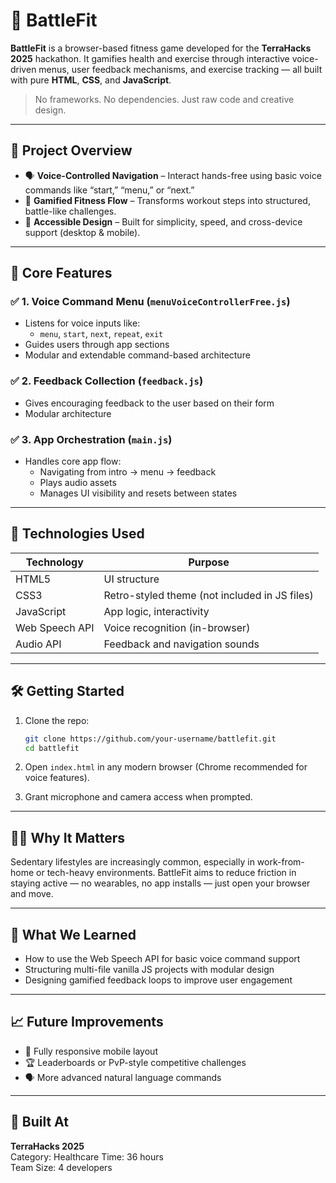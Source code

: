 # 🥊 BattleFit

**BattleFit** is a browser-based fitness game developed for the **TerraHacks 2025** hackathon. It gamifies health and exercise through interactive voice-driven menus, user feedback mechanisms, and exercise tracking — all built with pure **HTML**, **CSS**, and **JavaScript**.

> No frameworks. No dependencies. Just raw code and creative design.

---

## 🚀 Project Overview

- 🗣️ **Voice-Controlled Navigation** – Interact hands-free using basic voice commands like “start,” “menu,” or “next.”
- 💪 **Gamified Fitness Flow** – Transforms workout steps into structured, battle-like challenges.
- 🧠 **Accessible Design** – Built for simplicity, speed, and cross-device support (desktop & mobile).

---

## 🎯 Core Features

### ✅ 1. Voice Command Menu (`menuVoiceControllerFree.js`)
- Listens for voice inputs like:
  - `menu`, `start`, `next`, `repeat`, `exit`
- Guides users through app sections
- Modular and extendable command-based architecture

### ✅ 2. Feedback Collection (`feedback.js`)
- Gives encouraging feedback to the user based on their form
- Modular architecture

### ✅ 3. App Orchestration (`main.js`)
- Handles core app flow:
  - Navigating from intro → menu → feedback
  - Plays audio assets
  - Manages UI visibility and resets between states

---

## 🧪 Technologies Used

| Technology     | Purpose                          |
| -------------- | -------------------------------- |
| HTML5          | UI structure                     |
| CSS3           | Retro-styled theme (not included in JS files) |
| JavaScript     | App logic, interactivity         |
| Web Speech API | Voice recognition (in-browser)  |
| Audio API      | Feedback and navigation sounds   |

---

## 🛠️ Getting Started

1. Clone the repo:

    ```bash
    git clone https://github.com/your-username/battlefit.git
    cd battlefit
    ```

2. Open `index.html` in any modern browser (Chrome recommended for voice features).

3. Grant microphone and camera access when prompted.

---

## 🧑‍⚕️ Why It Matters

Sedentary lifestyles are increasingly common, especially in work-from-home or tech-heavy environments. BattleFit aims to reduce friction in staying active — no wearables, no app installs — just open your browser and move.

---

## 🧠 What We Learned

- How to use the Web Speech API for basic voice command support
- Structuring multi-file vanilla JS projects with modular design
- Designing gamified feedback loops to improve user engagement

---

## 📈 Future Improvements

- 📱 Fully responsive mobile layout
- 🏆 Leaderboards or PvP-style competitive challenges
- 🗣️ More advanced natural language commands

---

## 🙌 Built At

**TerraHacks 2025**  
Category: Healthcare
Time: 36 hours  
Team Size: 4 developers
